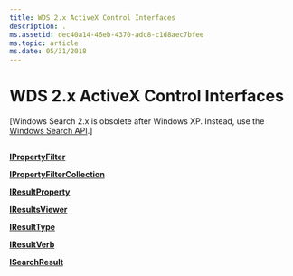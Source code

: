 ```yaml
---
title: WDS 2.x ActiveX Control Interfaces
description: .
ms.assetid: dec40a14-46eb-4370-adc8-c1d8aec7bfee
ms.topic: article
ms.date: 05/31/2018
---
```


# WDS 2.x ActiveX Control Interfaces

\[Windows Search 2.x is obsolete after Windows XP. Instead, use the [Windows Search API](https://docs.microsoft.com/windows/desktop/search/-search-reference-entry-page).\]

## 

[**IPropertyFilter**](-search-2x-ipropertyfilter.md)

[**IPropertyFilterCollection**](-search-2x-ipropertyfiltercollection.md)

[**IResultProperty**](-search-2x-iresultproperty.md)

[**IResultsViewer**](-search-2x-iresultsviewer.md)

[**IResultType**](-search-2x-iresulttype.md)

[**IResultVerb**](-search-2x-iresultverb.md)

[**ISearchResult**](-search-2x-isearchresult.md)

 

 




